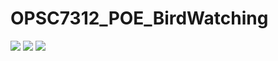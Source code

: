 # OPSC7312_POE_BirdWatching

<img src="https://github.com/Angelo-Traverso/OPSC7312_POE_BirdWatching/assets/90568303/8a809446-5cf9-46d4-b921-873cf75f4d4a" style="max-width: 100%; height: auto;">

<img src="https://github.com/Angelo-Traverso/OPSC7312_POE_BirdWatching/assets/90568303/be37fb3f-7bd9-4b07-ac08-b012e9998343" style="max-width: 150px; height: auto;">

<img src="https://github.com/Angelo-Traverso/OPSC7312_POE_BirdWatching/assets/90568303/dbae674a-b484-4334-b13d-0958c9701466" style="max-width: 200px; height: auto;">

<!-- Add more images with their respective sizes using similar <img> tags -->
